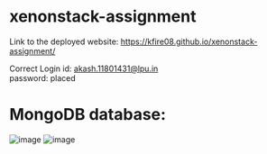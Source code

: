# xenonstack-assignment

Link to the deployed website: https://kfire08.github.io/xenonstack-assignment/

Correct Login id: akash.11801431@lpu.in</br>
                  password: placed
# MongoDB database:

![image](https://user-images.githubusercontent.com/43553695/175746748-de7e4121-cfce-45d7-a85c-07c651bab669.png)
![image](https://user-images.githubusercontent.com/43553695/175747922-de146aca-a717-4da9-bcd0-03e1f57089d3.png)
